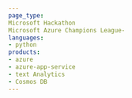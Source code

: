 ```yaml
---
page_type: 
Microsoft Hackathon
Microsoft Azure Champions League-
languages:
- python
products:
- azure
- azure-app-service
- text Analytics
- Cosmos DB
---
```

